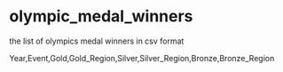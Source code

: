 # olympic_medal_winners
the list of olympics medal winners in csv format

Year,Event,Gold,Gold_Region,Silver,Silver_Region,Bronze,Bronze_Region
